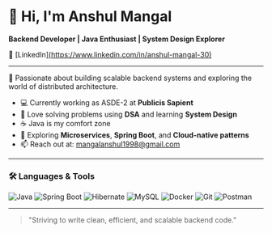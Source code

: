 # 👋 Hi, I'm Anshul Mangal

**Backend Developer | Java Enthusiast | System Design Explorer**

🔗 [LinkedIn][(https://www.linkedin.com/in/anshul-mangal-30)](https://www.linkedin.com/in/anshul-mangal-3646371a0/)  

---

🔧 Passionate about building scalable backend systems and exploring the world of distributed architecture.

- 💻 Currently working as ASDE-2 at **Publicis Sapient**
- 🧠 Love solving problems using **DSA** and learning **System Design**
- ☕ Java is my comfort zone
- 🧩 Exploring **Microservices**, **Spring Boot**, and **Cloud-native patterns**
- 📫 Reach out at: mangalanshul1998@gmail.com

---

### 🛠️ Languages & Tools

![Java](https://img.shields.io/badge/Java-%23ED8B00.svg?style=flat&logo=java&logoColor=white)
![Spring Boot](https://img.shields.io/badge/Spring%20Boot-6DB33F?style=flat&logo=spring-boot&logoColor=white)
![Hibernate](https://img.shields.io/badge/Hibernate-59666C?style=flat&logo=hibernate&logoColor=white)
![MySQL](https://img.shields.io/badge/MySQL-00758F?style=flat&logo=mysql&logoColor=white)
![Docker](https://img.shields.io/badge/Docker-2496ED?style=flat&logo=docker&logoColor=white)
![Git](https://img.shields.io/badge/Git-F05032?style=flat&logo=git&logoColor=white)
![Postman](https://img.shields.io/badge/Postman-FF6C37?style=flat&logo=postman&logoColor=white)

---

> "Striving to write clean, efficient, and scalable backend code."
